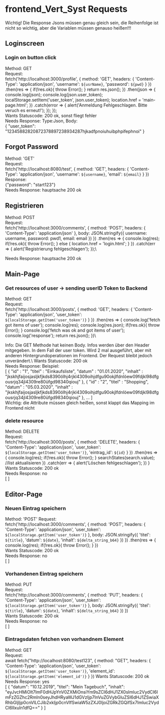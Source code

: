 # frontend_Vert_Syst Requests
Wichtig! Die Response Jsons müssen genau gleich sein, die Reihenfolge ist nicht so wichtig, aber die Variablen müssen genauso heißen!!! 

## Loginscreen

### Login on button click
Method: GET\
Request:\
fetch('http://localhost:3000/profile', {
		method: 'GET',
		headers: {
			'Content-Type': 'application/json',
			'username': `${usrName}`,
			'password': `${pwd}`
		}
	})
	.then(res => {
		if(!res.ok){
			throw Error();
		}
		return res.json();
	})
	.then(json => {
		console.log(json);
		console.log(json.user_token);
		localStorage.setItem('user_token', json.user_token);
		location.href = 'main-page.html';
	})
	.catch(error => {
		alert('Anmeldung Fehlgeschlagen. Bitte veruch es erneut!');
	});
});\
Wants Statuscode: 200 ok, sonst fliegt fehler\
Needs Response: Type:Json, Body:\
    {
     "user_token": "12345882820872378897238934287hjkadfpnoiuhuibphpifephnoi"
    }
  
 ## Forgot Password
 Method: 'GET'\
 Request:\
    fetch('http://localhost:8080/test', {
        method: 'GET',
        headers: {
          'Content-Type': 'application/json',
					'username': `${username}`,
					'email': `${email}`
        }
      })\
 Response:\
 {"password": "start123"}\
 Needs Response: hauptsache 200 ok
 
## Registrieren
Method: POST\
Request:\
fetch('http://localhost:3000/comments', {
        method: 'POST',
        headers: {
          'Content-Type': 'application/json'
        },
        body: JSON.stringify({
		username: username,
		password: pwd1,
		email: email
        })
      })
      .then(res => {
        console.log(res);
        if(!res.ok){
          throw Error();
        } else {
          location.href = 'login.html';
        }
      })
      .catch(err => {
        alert('Registrierung fehlgeschlagen');
      });\
     
 Needs Response: hauptsache 200 ok
    
## Main-Page

### Get resources of user -> sending userID Token to Backend
Method: GET\
Request:\
    fetch('http://localhost:3000/posts', {
  		method: 'GET',
  		headers: {
  			'Content-Type': 'application/json',
        'user_token': `${localStorage.getItem('user_token')}`
  		}
  	})
    .then(res => {
      console.log('fetch got items of user');
      console.log(res);
      console.log(res.json);
      if(!res.ok){
        throw Error();
      }
      console.log('fetch was ok and got items of user');
      console.log('response');
      return res.json();
    })\
    
Info: Die GET Methode hat keinen Body. Infos werden über den Header mitgegeben. In dem Fall der user token. Wird 2 mal ausgeführt, aber mit anderen Hintergrundoperationen im Frontend. Der Request bleibt jedoch unverändert.\ 
Wants Statuscode: 200 ok\
Needs Response: Beispiel:\
[
  {
    "id" : "1",
    "titel" : "Einkaufsliste",
    "datum" : "01.01.2020",
    "inhalt" : "jkskhjfaijosjasljkfjkds8390ölhj4rjkl4309oihjdfgu90okjlfdnlöew09fdjkl98dfgousrjq34jl4309re80üfgd98340qiouj"
  },
  {
    "id" : "2",
    "titel" : "Shopping",
    "datum" : "05.03.2020",
    "inhalt" : "jkskhjfaijosjasljkfjkds8390ölhj4rjkl4309oihjdfgu90okjlfdnlöew09fdjkl98dfgousrjq34jl4309re80üfgd98340qiouj"
  }, ...
]\
Wichtig: die Attribute müssen gleich heißen, sonst klappt das Mapping im Frontend nicht

### delete resource
Method: DELETE\
Request:\
fetch('http://localhost:3000/posts', {
      method: 'DELETE',
      headers: {
        'Content-Type': 'application/json',
        'user_token': `${localStorage.getItem('user_token')}`,
        'eintrag_id': `${id}`
      }
    })
    .then(res => {
      console.log(res);
      if(!res.ok){
        throw Error();
      }
      searchStates(search.value); //list aktualisieren
    })
    .catch(err => {
      alert('Löschen fehlgeschlagen');
    })
  }\
Wants Statuscode: 200 ok\
Needs Response: no\
[
]

## Editor-Page

### Neuen Eintrag speichern
Method: 'POST'
Request:\
    fetch('http://localhost:3000/comments', {
      method: 'POST',
      headers: {
        'Content-Type': 'application/json',
        'user_token': `${localStorage.getItem('user_token')}`
      },
      body: JSON.stringify({
        'titel': `${title}`,
        'datum': `${date}`,
        'inhalt': `${delta_string_b64}`
      })
    })
    .then(res => {
      console.log(res);
      if(!res.ok){
        throw Error();
      }
    })\
Wants Statuscode: 200 ok\
Needs Response: no\
[
]

### Vorhandenen Eintrag speichern
Method: PUT\
Request:\
fetch('http://localhost:3000/comments', {
      method: 'PUT',
      headers: {
        'Content-Type': 'application/json',
        'user_token': `${localStorage.getItem('user_token')}`
      },
      body: JSON.stringify({
        'titel': `${title}`,
        'datum': `${date}`,
        'inhalt': `${delta_string_b64}`
      })
    })\
Wants Statuscode: 200 ok\
Needs Response: no\
[
]

### Eintragsdaten fetchen von vorhandnem Element
Method: GET\
Request:\
  await fetch("http://localhost:8080/test123", {
    method: "GET",
    headers: {
      'Content-Type': 'application/json',
      'user_token': `${localStorage.getItem('user_token')}`,
      'element_id': `${localStorage.getItem('element_id')}`
    }
  })
Wants Statuscode: 200 ok\
Needs Response: yes\
[
{
    "datum": "10.12.2019",
    "titel": "Mein Tagebuch",
    "inhalt": "eyJvcHMiOlt7ImF0dHJpYnV0ZXMiOnsiYm9sZCI6dHJ1ZX0sImluc2VydCI6ImFzZGZhc2RmIn0seyJhdHRyaWJ1dGVzIjp7InVuZGVybGluZSI6dHJ1ZSwiaXRhbGljIjp0cnVlLCJib2xkIjp0cnVlfSwiaW5zZXJ0IjoiZGRkZGQifSx7Imluc2VydCI6IlxuIn1dfQ=="
}
]
 
  
